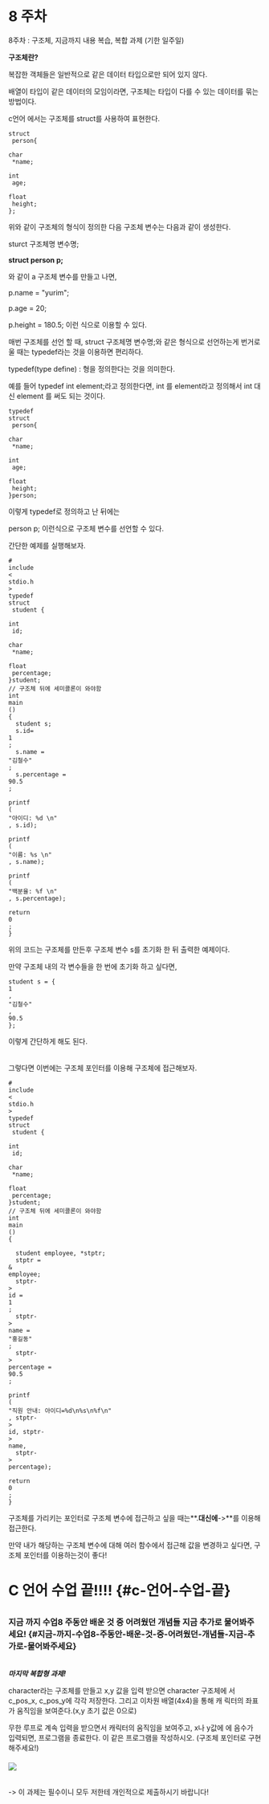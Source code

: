 # 8 주차



8주차 : 구조체, 지금까지 내용 복습, 복합 과제 \(기한 일주일\)

**구조체란?**

복잡한 객체들은 일반적으로 같은 데이터 타입으로만 되어 있지 않다.

배열이 타입이 같은 데이터의 모임이라면, 구조체는 타입이 다를 수 있는 데이터를 묶는 방법이다.

c언어 에서는 구조체를 struct를 사용하여 표현한다.

```
struct
 person{        
    
char
 *name;            
    
int
 age;
    
float
 height;
};

```

위와 같이 구조체의 형식이 정의한 다음 구조체 변수는 다음과 같이 생성한다.

sturct 구조체명 변수명;

**struct person p;**

와 같이 a 구조체 변수를 만들고 나면,

p.name = "yurim";

p.age = 20;

p.height = 180.5; 이런 식으로 이용할 수 있다.

매번 구조체를 선언 할 때, struct 구조체명 변수명;와 같은 형식으로 선언하는게 번거로울 때는 typedef라는 것을 이용하면 편리하다.

typedef\(type define\) : 형을 정의한다는 것을 의미한다.

예를 들어 typedef int element;라고 정의한다면, int 를 element라고 정의해서 int 대신 element 를 써도 되는 것이다.

```
typedef
struct
 person{        
    
char
 *name;            
    
int
 age;
    
float
 height;
}person;

```

이렇게 typedef로 정의하고 난 뒤에는

person p; 이런식으로 구조체 변수를 선언할 수 있다.

간단한 예제를 실행해보자.

```
#
include
<
stdio.h
>
typedef
struct
 student {
  
int
 id;
  
char
 *name;
  
float
 percentage;
}student; 
// 구조체 뒤에 세미콜론이 와야함
int
main
()
{
  student s;
  s.id=
1
;
  s.name = 
"김철수"
;
  s.percentage = 
90.5
;
  
printf
(
"아이디: %d \n"
, s.id);
  
printf
(
"이름: %s \n"
, s.name);
  
printf
(
"백분율: %f \n"
, s.percentage);
  
return
0
;
}

```

위의 코드는 구조체를 만든후 구조체 변수 s를 초기화 한 뒤 출력한 예제이다.

만약 구조체 내의 각 변수들을 한 번에 초기화 하고 싶다면,

```
student s = {
1
,
"김철수"
,
90.5
};

```

이렇게 간단하게 해도 된다.

###### 

그렇다면 이번에는 구조체 포인터를 이용해 구조체에 접근해보자.

```
#
include
<
stdio.h
>
typedef
struct
 student {
  
int
 id;
  
char
 *name;
  
float
 percentage;
}student; 
// 구조체 뒤에 세미콜론이 와야함
int
main
()
{

  student employee, *stptr;
  stptr = 
&
employee;
  stptr-
>
id = 
1
;
  stptr-
>
name = 
"홍길동"
;
  stptr-
>
percentage =
90.5
;
  
printf
(
"직원 안내: 아이디=%d\n%s\n%f\n"
, stptr-
>
id, stptr-
>
name,
  stptr-
>
percentage);
  
return
0
;
}

```

구조체를 가리키는 포인터로 구조체 변수에 접근하고 싶을 때는**.**대신에**-&gt;**를 이용해 접근한다.

만약 내가 해당하는 구조체 변수에 대해 여러 함수에서 접근해 값을 변경하고 싶다면, 구조체 포인터를 이용하는것이 좋다!

# 

# C 언어 수업 끝!!!! {#c-언어-수업-끝}

###### 

### 지금 까지 수업8 주동안 배운 것 중 어려웠던 개념들 지금 추가로 물어봐주세요! {#지금-까지-수업8-주동안-배운-것-중-어려웠던-개념들-지금-추가로-물어봐주세요}

###### 

_**마지막 복합형 과제!**_

character라는 구조체를 만들고 x,y 값을 입력 받으면 character 구조체에 서 c\_pos\_x, c\_pos\_y에 각각 저장한다. 그리고 이차원 배열\(4x4\)을 통해 캐 릭터의 좌표가 움직임을 보여준다.\(x,y 초기 값은 0으로\)

무한 루프로 계속 입력을 받으면서 캐릭터의 움직임을 보여주고, x나 y값에 에 음수가 입력되면, 프로그램을 종료한다. 이 같은 프로그램을 작성하시오. \(구조체 포인터로 구현해주세요!\)

###### ![](https://newrim.gitbooks.io/c-study_icewall/content/assets/%E1%84%89%E1%85%B3%E1%84%8F%E1%85%B3%E1%84%85%E1%85%B5%E1%86%AB%E1%84%89%E1%85%A3%E1%86%BA%202017-05-29%20%E1%84%8B%E1%85%A9%E1%84%92%E1%85%AE%205.02.25.png)

-&gt; 이 과제는 필수이니 모두 저한테 개인적으로 제출하시기 바랍니다!



